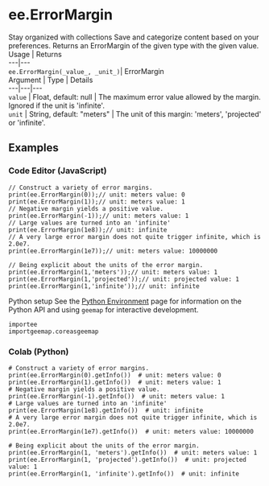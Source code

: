  
#  ee.ErrorMargin
Stay organized with collections  Save and categorize content based on your preferences. 
Returns an ErrorMargin of the given type with the given value. Usage | Returns  
---|---  
`ee.ErrorMargin(_value_, _unit_)`|  ErrorMargin  
Argument | Type | Details  
---|---|---  
`value` | Float, default: null | The maximum error value allowed by the margin. Ignored if the unit is 'infinite'.  
`unit` | String, default: "meters" | The unit of this margin: 'meters', 'projected' or 'infinite'.  
## Examples
### Code Editor (JavaScript)
```
// Construct a variety of error margins.
print(ee.ErrorMargin(0));// unit: meters value: 0
print(ee.ErrorMargin(1));// unit: meters value: 1
// Negative margin yields a positive value.
print(ee.ErrorMargin(-1));// unit: meters value: 1
// Large values are turned into an 'infinite'
print(ee.ErrorMargin(1e8));// unit: infinite
// A very large error margin does not quite trigger infinite, which is 2.0e7.
print(ee.ErrorMargin(1e7));// unit: meters value: 10000000

// Being explicit about the units of the error margin.
print(ee.ErrorMargin(1,'meters'));// unit: meters value: 1
print(ee.ErrorMargin(1,'projected'));// unit: projected value: 1
print(ee.ErrorMargin(1,'infinite'));// unit: infinite
```

Python setup
See the [ Python Environment](https://developers.google.com/earth-engine/guides/python_install) page for information on the Python API and using `geemap` for interactive development.
```
importee
importgeemap.coreasgeemap
```

### Colab (Python)
```
# Construct a variety of error margins.
print(ee.ErrorMargin(0).getInfo())  # unit: meters value: 0
print(ee.ErrorMargin(1).getInfo())  # unit: meters value: 1
# Negative margin yields a positive value.
print(ee.ErrorMargin(-1).getInfo())  # unit: meters value: 1
# Large values are turned into an 'infinite'
print(ee.ErrorMargin(1e8).getInfo())  # unit: infinite
# A very large error margin does not quite trigger infinite, which is 2.0e7.
print(ee.ErrorMargin(1e7).getInfo())  # unit: meters value: 10000000

# Being explicit about the units of the error margin.
print(ee.ErrorMargin(1, 'meters').getInfo())  # unit: meters value: 1
print(ee.ErrorMargin(1, 'projected').getInfo())  # unit: projected value: 1
print(ee.ErrorMargin(1, 'infinite').getInfo())  # unit: infinite
```

